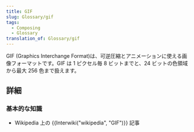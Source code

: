 ```yaml
---
title: GIF
slug: Glossary/gif
tags:
  - Composing
  - Glossary
translation_of: Glossary/gif
---
```

GIF (Graphics Interchange Format)は、可逆圧縮とアニメーションに使える画像フォーマットです。GIF は 1 ピクセル毎 8 ビットまでと、24 ビットの色領域から最大 256 色まで扱えます。

## 詳細

### 基本的な知識

- Wikipedia 上の {{Interwiki("wikipedia", "GIF")}} 記事

##
